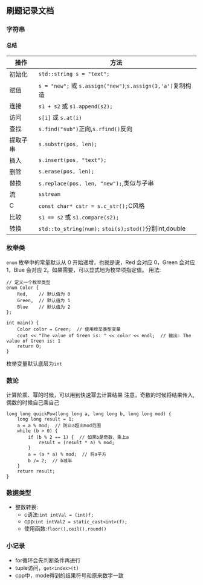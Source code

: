 ## 刷题记录文档

### 字符串
#### 总结
| 操作 | 方法 |
|------|------|
| 初始化 | `std::string s = "text";` |
| 赋值 | `s = "new";` 或 `s.assign("new")`;`s.assign(3,'a')`复制构造 |
| 连接 | `s1 + s2` 或 `s1.append(s2);` |
| 访问 | `s[i]` 或 `s.at(i)` |
| 查找 | `s.find("sub")`正向,`s.rfind()`反向 |
| 提取子串 | `s.substr(pos, len);` |
| 插入 | `s.insert(pos, "text");` |
| 删除 | `s.erase(pos, len);` |
| 替换 | `s.replace(pos, len, "new");`,类似与子串 |
| 流   | `sstream` |
| C     | `const char* cstr = s.c_str();`C风格 |
| 比较 | `s1 == s2` 或 `s1.compare(s2);` |
| 转换 | `std::to_string(num);` `stoi(s);stod()`分别int,double |


### 枚举类
`enum` 枚举中的常量默认从 0 开始递增，也就是说，Red 会对应 0，Green 会对应 1，Blue 会对应 2。如果需要，可以显式地为枚举项指定值。
用法:
```
// 定义一个枚举类型
enum Color {
    Red,    // 默认值为 0
    Green,  // 默认值为 1
    Blue    // 默认值为 2
};

int main() {
    Color color = Green;  // 使用枚举类型变量
    cout << "The value of Green is: " << color << endl;  // 输出: The value of Green is: 1
    return 0;
}

```
枚举变量默认底层为`int`

### 数论
计算阶乘、幂的时候，可以用到快速幂去计算结果
注意，奇数的时候将结果传入,偶数的时候自己乘自己
```
long long quickPow(long long a, long long b, long long mod) {
    long long result = 1;
    a = a % mod;  // 防止a超出mod范围
    while (b > 0) {
        if (b % 2 == 1) {  // 如果b是奇数，乘上a
            result = (result * a) % mod;
        }
        a = (a * a) % mod;  // 将a平方
        b /= 2;  // b减半
    }
    return result;
}
```

### 数据类型
* 整数转换:
  * c语法:`int intVal = (int)f;`
  * cpp:`int intVal2 = static_cast<int>(f); `
  * 使用函数:`floor(),ceil(),round()`


### 小记录
* for循环会先判断条件再进行
* tuple访问，`get<index>(t)`
* cpp中，mode得到的结果符号和原来数字一致



